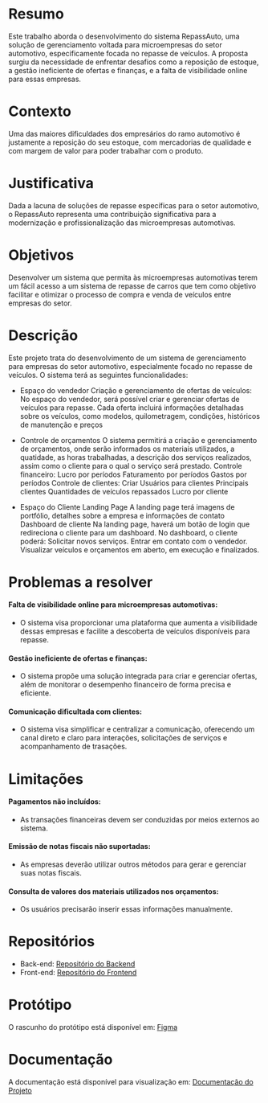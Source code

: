 # Resumo
Este trabalho aborda o desenvolvimento do sistema RepassAuto, uma solução de gerenciamento voltada para microempresas 
do setor automotivo, especificamente focada no repasse de veículos. A proposta surgiu da necessidade de enfrentar desafios 
como a reposição de estoque, a gestão ineficiente de ofertas e finanças, e a falta de visibilidade online para essas empresas.

# Contexto
Uma das maiores dificuldades dos empresários do ramo automotivo é justamente a reposição do seu estoque, com mercadorias de qualidade e com margem de valor para poder trabalhar com o produto.
# Justificativa
Dada a lacuna de soluções de repasse específicas para o setor automotivo, o RepassAuto representa uma contribuição significativa para a modernização e profissionalização das microempresas automotivas.
# Objetivos
Desenvolver um sistema que permita às microempresas automotivas terem um fácil acesso a um sistema de repasse de carros que tem como objetivo facilitar e otimizar o processo de compra e venda de veículos entre empresas do setor.

# Descrição
Este projeto trata do desenvolvimento de um sistema de gerenciamento para empresas do setor automotivo, especialmente focado no repasse de veículos. O sistema terá as seguintes funcionalidades:

- Espaço do vendedor
Criação e gerenciamento de ofertas de veículos:
No espaço do vendedor, será possível criar e gerenciar ofertas de veículos para repasse. Cada oferta incluirá informações detalhadas sobre os veículos, como modelos, quilometragem, condições, históricos de manutenção e preços  
- Controle de orçamentos
O sistema permitirá a criação e gerenciamento de orçamentos, onde serão informados os materiais utilizados, a quatidade, as horas trabalhadas, a descrição dos serviços realizados, assim como o cliente para o qual o serviço será prestado. 
Controle financeiro:
Lucro por períodos
Faturamento por períodos 
Gastos por períodos
Controle de clientes:
Criar Usuários para clientes
Principais clientes 
Quantidades de veículos repassados
Lucro por cliente

- Espaço do Cliente
Landing Page
A landing page terá imagens de portfólio, detalhes sobre a empresa e informações de contato
Dashboard de cliente
Na landing page, haverá um botão de login que redireciona o cliente para um dashboard. No dashboard, o cliente poderá:
Solicitar novos serviços.
Entrar em contato com o vendedor.
Visualizar veículos e orçamentos em aberto, em execução e finalizados.

# Problemas a resolver
#### Falta de visibilidade online para microempresas automotivas: 
- O sistema visa proporcionar uma plataforma que aumenta a visibilidade dessas empresas e facilite a descoberta de veículos disponíveis para repasse. 
#### Gestão ineficiente de ofertas e finanças:
- O sistema propõe uma solução integrada para criar e gerenciar ofertas, além de monitorar o desempenho financeiro de forma precisa e eficiente.
#### Comunicação dificultada com clientes:
- O sistema visa simplificar e centralizar a comunicação, oferecendo um canal direto e claro para interações, solicitações de serviços e acompanhamento de trasações.
			
	
# Limitações
#### Pagamentos não incluídos:
- As transações financeiras devem ser conduzidas por meios externos ao sistema.
#### Emissão de notas fiscais não suportadas:
- As empresas deverão utilizar outros métodos para gerar e gerenciar suas notas fiscais.
#### Consulta de valores dos materiais utilizados nos orçamentos:
- Os usuários precisarão inserir essas informações manualmente.

# Repositórios 
- Back-end: <a href="https://github.com/Lipinski1201/RepassAuto-Backend.git">Repositório do Backend</a>
- Front-end: <a href="https://github.com/Lipinski1201/RepassAuto-Frontend.git">Repositório do Frontend</a>

# Protótipo 
O rascunho do protótipo está disponível em: <a href="https://www.figma.com/design/VD691gme3RC938c95jArPC/Portif%C3%B3lio---2024?node-id=0-1&node-type=canvas&t=yXBpPSpWiGl3qIUH-0">Figma</a>

# Documentação
A documentação está disponível para visualização em: <a href="https://docs.google.com/document/d/12MDr8D2sfMwEwGPOIkqYGZfi3EEHT5sdW2k9XVGfyEY/edit?usp=sharing">Documentação do Projeto</a>
